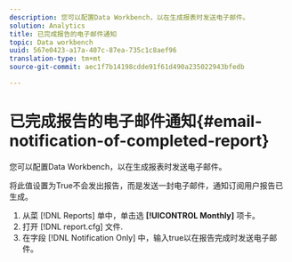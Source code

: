 ```yaml
---
description: 您可以配置Data Workbench，以在生成报表时发送电子邮件。
solution: Analytics
title: 已完成报告的电子邮件通知
topic: Data workbench
uuid: 567e0423-a17a-407c-87ea-735c1c8aef96
translation-type: tm+mt
source-git-commit: aec1f7b14198cdde91f61d490a235022943bfedb

---
```



# 已完成报告的电子邮件通知{#email-notification-of-completed-report}

您可以配置Data Workbench，以在生成报表时发送电子邮件。

将此值设置为True不会发出报告，而是发送一封电子邮件，通知订阅用户报告已生成。

1. 从菜 [!DNL Reports] 单中，单击选 **[!UICONTROL Monthly]** 项卡。
1. 打开 [!DNL report.cfg] 文件.
1. 在字段 [!DNL Notification Only] 中，输入true以在报告完成时发送电子邮件。
